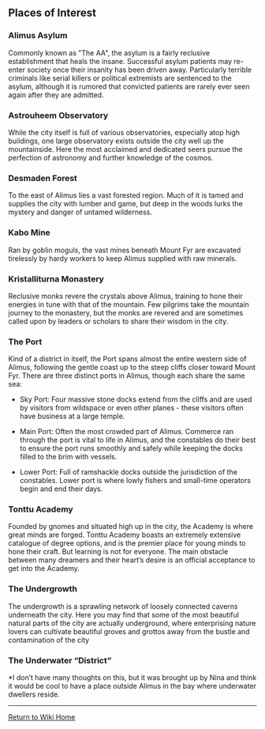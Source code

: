 ## Places of Interest

### Alimus Asylum

Commonly known as "The AA", the asylum is a fairly reclusive establishment that heals the insane. Successful asylum patients may re-enter society once their insanity has been driven away. Particularly terrible criminals like serial killers or political extremists are sentenced to the asylum, although it is rumored that convicted patients are rarely ever seen again after they are admitted.

### Astrouheem Observatory

While the city itself is full of various observatories, especially atop high buildings, one large observatory exists outside the city well up the mountainside. Here the most acclaimed and dedicated seers pursue the perfection of astronomy and further knowledge of the cosmos.
### Desmaden Forest

To the east of Alimus lies a vast forested region. Much of it is tamed and supplies the city with lumber and game, but deep in the woods lurks the mystery and danger of untamed wilderness.
### Kabo Mine

Ran by goblin moguls, the vast mines beneath Mount Fyr are excavated tirelessly by hardy workers to keep Alimus supplied with raw minerals.
### Kristalliturna Monastery

Reclusive monks revere the crystals above Alimus, training to hone their energies in tune with that of the mountain. Few pilgrims take the mountain journey to the monastery, but the monks are revered and are sometimes called upon by leaders or scholars to share their wisdom in the city.
### The Port

Kind of a district in itself, the Port spans almost the entire western side of Alimus, following the gentle coast up to the steep cliffs closer toward Mount Fyr. There are three distinct ports in Alimus, though each share the same sea:

- Sky Port: Four massive stone docks extend from the cliffs and are used by visitors from wildspace or even other planes - these visitors often have business at a large temple.

- Main Port: Often the most crowded part of Alimus. Commerce ran through the port is vital to life in Alimus, and the constables do their best to ensure the port runs smoothly and safely while keeping the docks filled to the brim with vessels.

- Lower Port: Full of ramshackle docks outside the jurisdiction of the constables. Lower port is where lowly fishers and small-time operators begin and end their days.
### Tonttu Academy

Founded by gnomes and situated high up in the city, the Academy is where great minds are forged. Tonttu Academy boasts an extremely extensive catalogue of degree options, and is the premier place for young minds to hone their craft. But learning is not for everyone. The main obstacle between many dreamers and their heart’s desire is an official acceptance to get into the Academy.
### The Undergrowth

The undergrowth is a sprawling network of loosely connected caverns underneath the city. Here you may find that some of the most beautiful natural parts of the city are actually underground, where enterprising nature lovers can cultivate beautiful groves and grottos away from the bustle and contamination of the city
### The Underwater “District”

*I don’t have many thoughts on this, but it was brought up by Nina and think it would be cool to have a place outside Alimus in the bay where underwater dwellers reside.


***
[Return to Wiki Home](https://isaaclepley.github.io/Alimus-Public)
